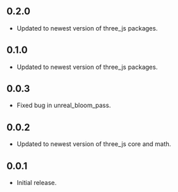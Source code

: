 ## 0.2.0

* Updated to newest version of three_js packages.

## 0.1.0

* Updated to newest version of three_js packages.

## 0.0.3

* Fixed bug in unreal_bloom_pass. 

## 0.0.2

* Updated to newest version of three_js core and math.

## 0.0.1

* Initial release.
